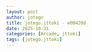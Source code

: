 ```yaml
---
layout: post
author: jotego
title: jotego.jttoki - e00420d
date: 2025-10-31
categories: [Arcade, jttoki]
tags: [jotego.jttoki]
---
```


